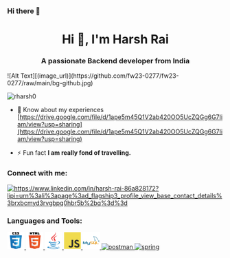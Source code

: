 ### Hi there 👋

<h1 align="center">Hi 👋, I'm Harsh Rai</h1>
<h3 align="center">A passionate Backend developer from India</h3>
![Alt Text][(image_url)](https://github.com/fw23-0277/fw23-0277/raw/main/bg-github.jpg)

<p align="left"> <img src="https://komarev.com/ghpvc/?username=rharsh0&label=Profile%20views&color=0e75b6&style=flat" alt="rharsh0" /> </p>

- 📄 Know about my experiences [https://drive.google.com/file/d/1ape5m45Q1V2ab420OO5UcZQGg6G7Iiam/view?usp=sharing](https://drive.google.com/file/d/1ape5m45Q1V2ab420OO5UcZQGg6G7Iiam/view?usp=sharing)

- ⚡ Fun fact **I am really fond of travelling.**

<h3 align="left">Connect with me:</h3>
<p align="left">
<a href="https://linkedin.com/in/https://www.linkedin.com/in/harsh-rai-86a828172?lipi=urn%3ali%3apage%3ad_flagship3_profile_view_base_contact_details%3brxbcmyd3rvgbpq0hbr5b%2bq%3d%3d" target="blank"><img align="center" src="https://raw.githubusercontent.com/rahuldkjain/github-profile-readme-generator/master/src/images/icons/Social/linked-in-alt.svg" alt="https://www.linkedin.com/in/harsh-rai-86a828172?lipi=urn%3ali%3apage%3ad_flagship3_profile_view_base_contact_details%3brxbcmyd3rvgbpq0hbr5b%2bq%3d%3d" height="30" width="40" /></a>
</p>

<h3 align="left">Languages and Tools:</h3>
<p align="left"> <a href="https://www.w3schools.com/css/" target="_blank" rel="noreferrer"> <img src="https://raw.githubusercontent.com/devicons/devicon/master/icons/css3/css3-original-wordmark.svg" alt="css3" width="40" height="40"/> </a> <a href="https://www.w3.org/html/" target="_blank" rel="noreferrer"> <img src="https://raw.githubusercontent.com/devicons/devicon/master/icons/html5/html5-original-wordmark.svg" alt="html5" width="40" height="40"/> </a> <a href="https://www.java.com" target="_blank" rel="noreferrer"> <img src="https://raw.githubusercontent.com/devicons/devicon/master/icons/java/java-original.svg" alt="java" width="40" height="40"/> </a> <a href="https://developer.mozilla.org/en-US/docs/Web/JavaScript" target="_blank" rel="noreferrer"> <img src="https://raw.githubusercontent.com/devicons/devicon/master/icons/javascript/javascript-original.svg" alt="javascript" width="40" height="40"/> </a> <a href="https://www.mysql.com/" target="_blank" rel="noreferrer"> <img src="https://raw.githubusercontent.com/devicons/devicon/master/icons/mysql/mysql-original-wordmark.svg" alt="mysql" width="40" height="40"/> </a> <a href="https://postman.com" target="_blank" rel="noreferrer"> <img src="https://www.vectorlogo.zone/logos/getpostman/getpostman-icon.svg" alt="postman" width="40" height="40"/> </a> <a href="https://spring.io/" target="_blank" rel="noreferrer"> <img src="https://www.vectorlogo.zone/logos/springio/springio-icon.svg" alt="spring" width="40" height="40"/> </a> </p>
